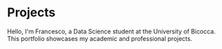 # Projects
Hello, I'm Francesco, a Data Science student at the University of Bicocca. This portfolio showcases my academic and professional projects.
